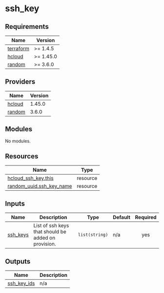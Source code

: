 # ssh_key

<!-- BEGINNING OF PRE-COMMIT-TERRAFORM DOCS HOOK -->
## Requirements

| Name | Version |
|------|---------|
| <a name="requirement_terraform"></a> [terraform](#requirement\_terraform) | >= 1.4.5 |
| <a name="requirement_hcloud"></a> [hcloud](#requirement\_hcloud) | >= 1.45.0 |
| <a name="requirement_random"></a> [random](#requirement\_random) | >= 3.6.0 |

## Providers

| Name | Version |
|------|---------|
| <a name="provider_hcloud"></a> [hcloud](#provider\_hcloud) | 1.45.0 |
| <a name="provider_random"></a> [random](#provider\_random) | 3.6.0 |

## Modules

No modules.

## Resources

| Name | Type |
|------|------|
| [hcloud_ssh_key.this](https://registry.terraform.io/providers/hetznercloud/hcloud/latest/docs/resources/ssh_key) | resource |
| [random_uuid.ssh_key_name](https://registry.terraform.io/providers/hashicorp/random/latest/docs/resources/uuid) | resource |

## Inputs

| Name | Description | Type | Default | Required |
|------|-------------|------|---------|:--------:|
| <a name="input_ssh_keys"></a> [ssh\_keys](#input\_ssh\_keys) | List of ssh keys that should be added on provision. | `list(string)` | n/a | yes |

## Outputs

| Name | Description |
|------|-------------|
| <a name="output_ssh_key_ids"></a> [ssh\_key\_ids](#output\_ssh\_key\_ids) | n/a |
<!-- END OF PRE-COMMIT-TERRAFORM DOCS HOOK -->
